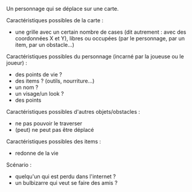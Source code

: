 Un personnage qui se déplace sur une carte.

Caractéristiques possibles de la carte :
- une grille avec un certain nombre de cases (dit autrement : avec des
  coordonnées X et Y), libres ou occupées (par le personnage, par un item, par
  un obstacle…)


Caractéristiques possibles du personnage (incarné par la joueuse ou le joueur) :
- des points de vie ?
- des items ? (outils, nourriture…)
- un nom ?
- un visage/un look ?
- des points

Caractéristiques possibles d'autres objets/obstacles :
- ne pas pouvoir le traverser
- (peut) ne peut pas être déplacé

Caractéristiques possibles des items :
- redonne de la vie

Scénario : 
- quelqu'un qui est perdu dans l'internet ? 
- un bulbizarre qui veut se faire des amis ?
 
